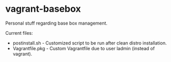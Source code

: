 vagrant-basebox
===============

Personal stuff regarding base box management.

Current files:
  * postinstall.sh - Customized script to be run after clean distro installation.
  * Vagrantfile.pkg - Custom Vagrantfile due to user ladmin (instead of vagrant).
